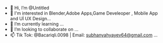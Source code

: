 - 👋 Hi, I’m @Untitled
- 👀 I'm interested in Blender,Adobe Apps,Game Develeoper , Mobile App and Uİ UX Design...
- 🌱 I’m currently learning ...
- 💞️ I’m looking to collaborate on ...
- 📫 Tik Tok: @Bacariqli.0098 | Email: subhanyahyayev64@gmail.com ...

<!---
subhan7890/subhan7890 is a ✨ special ✨ repository because its `README.md` (this file) appears on your GitHub profile.
You can click the Preview link to take a look at your changes.
--->
